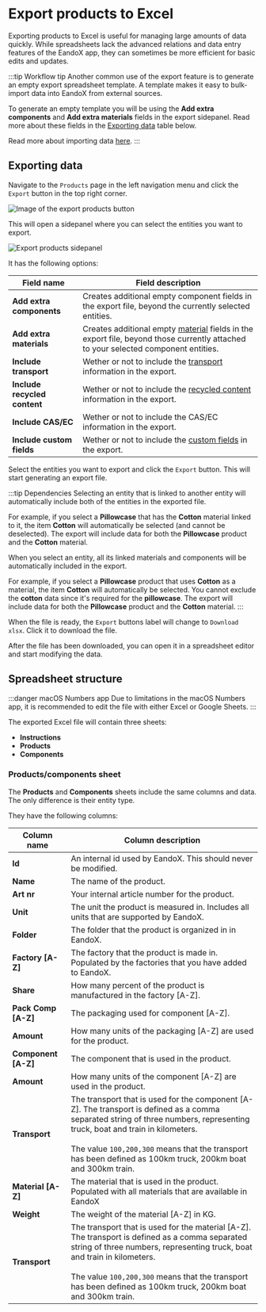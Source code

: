 # Export products to Excel

Exporting products to Excel is useful for managing large amounts of data quickly. While spreadsheets lack the advanced relations and data entry features of the EandoX app, they can sometimes be more efficient for basic edits and updates.

:::tip Workflow tip
Another common use of the export feature is to generate an empty export spreadsheet template. A template makes it easy to bulk-import data into EandoX from external sources.

To generate an empty template you will be using the **Add extra components** and **Add extra materials** fields in the export sidepanel. Read more about these fields in the [Exporting data](#export-data-fields-table) table below.

Read more about importing data [here](/documentation/product/product-excel-import).
:::

## Exporting data

Navigate to the `Products` page in the left navigation menu and click the `Export` button in the top right corner.

![Image of the export products button](/images/product/export-button.jpg)

This will open a sidepanel where you can select the entities you want to export.

![Export products sidepanel](/images/product/export-modal.jpg)

It has the following options:

<div id="export-data-fields-table">

| Field name                   | Field description                                                                                                                                                                                 |
| ---------------------------- | ------------------------------------------------------------------------------------------------------------------------------------------------------------------------------------------------- |
| **Add extra components**     | Creates additional empty component fields in the export file, beyond the currently selected entities.                                                                                             |
| **Add extra materials**      | Creates additional empty [material](/documentation/product/creating-a-product#managing-materials) fields in the export file, beyond those currently attached to your selected component entities. |
| **Include transport**        | Wether or not to include the [transport](/documentation/transport/transport-overview) information in the export.                                                                                  |
| **Include recycled content** | Wether or not to include the [recycled content](/documentation/product/creating-a-product#product-material-table) information in the export.                                                      |
| **Include CAS/EC**           | Wether or not to include the CAS/EC information in the export.                                                                                                                                    |
| **Include custom fields**    | Wether or not to include the [custom fields](/documentation/settings/custom-fields) in the export.                                                                                                |

</div>

Select the entities you want to export and click the `Export` button. This will start generating an export file.

:::tip Dependencies
Selecting an entity that is linked to another entity will automatically include both of the entities in the exported file.

For example, if you select a **Pillowcase** that has the **Cotton** material linked to it, the item **Cotton** will automatically be selected (and cannot be deselected). The export will include data for both the **Pillowcase** product and the **Cotton** material.

When you select an entity, all its linked materials and components will be automatically included in the export.

For example, if you select a **Pillowcase** product that uses **Cotton** as a material, the item **Cotton** will automatically be selected. You cannot exclude the **cotton** data since it's required for the **pillowcase**. The export will include data for both the **Pillowcase** product and the **Cotton** material.
:::

When the file is ready, the `Export` buttons label will change to `Download xlsx`. Click it to download the file.

After the file has been downloaded, you can open it in a spreadsheet editor and start modifying the data.

## Spreadsheet structure

:::danger macOS Numbers app
Due to limitations in the macOS Numbers app, it is recommended to edit the file with either Excel or Google Sheets.
:::

The exported Excel file will contain three sheets:

- **Instructions**
- **Products**
- **Components**

### Products/components sheet

The **Products** and **Components** sheets include the same columns and data. The only difference is their entity type.

They have the following columns:

| Column name         | Column description                                                                                                                                                                                                                                                                                  |
| ------------------- | --------------------------------------------------------------------------------------------------------------------------------------------------------------------------------------------------------------------------------------------------------------------------------------------------- |
| **Id**              | An internal id used by EandoX. This should never be modified.                                                                                                                                                                                                                                       |
| **Name**            | The name of the product.                                                                                                                                                                                                                                                                            |
| **Art nr**          | Your internal article number for the product.                                                                                                                                                                                                                                                       |
| **Unit**            | The unit the product is measured in. Includes all units that are supported by EandoX.                                                                                                                                                                                                               |
| **Folder**          | The folder that the product is organized in in EandoX.                                                                                                                                                                                                                                              |
| **Factory [A-Z]**   | The factory that the product is made in. Populated by the factories that you have added to EandoX.                                                                                                                                                                                                  |
| **Share**           | How many percent of the product is manufactured in the factory [A-Z].                                                                                                                                                                                                                               |
| **Pack Comp [A-Z]** | The packaging used for component [A-Z].                                                                                                                                                                                                                                                             |
| **Amount**          | How many units of the packaging [A-Z] are used for the product.                                                                                                                                                                                                                                     |
| **Component [A-Z]** | The component that is used in the product.                                                                                                                                                                                                                                                          |
| **Amount**          | How many units of the component [A-Z] are used in the product.                                                                                                                                                                                                                                      |
| **Transport**       | The transport that is used for the component [A-Z]. The transport is defined as a comma separated string of three numbers, representing truck, boat and train in kilometers.<br/><br/>The value `100,200,300` means that the transport has been defined as 100km truck, 200km boat and 300km train. |
| **Material [A-Z]**  | The material that is used in the product. Populated with all materials that are available in EandoX                                                                                                                                                                                                 |
| **Weight**          | The weight of the material [A-Z] in KG.                                                                                                                                                                                                                                                             |
| **Transport**       | The transport that is used for the material [A-Z]. The transport is defined as a comma separated string of three numbers, representing truck, boat and train in kilometers.<br/><br/>The value `100,200,300` means that the transport has been defined as 100km truck, 200km boat and 300km train.  |
